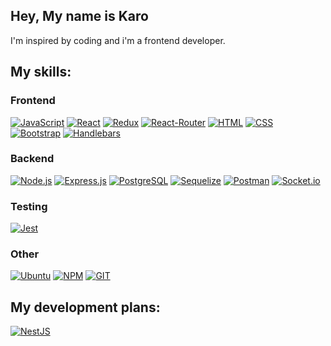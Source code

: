 ## Hey, My name is Karo

I'm inspired by coding and i'm a frontend developer.

My skills:
----
### Frontend
[![JavaScript](https://img.shields.io/badge/JavaScript-323330?style=for-the-badge&logo=javascript&logoColor=F7DF1E)](https://github.com/karoxa3)
[![React](https://img.shields.io/badge/React-20232A?style=for-the-badge&logo=react&logoColor=61DAFB)](https://github.com/karoxa3)
[![Redux](https://img.shields.io/badge/Redux-593D88?style=for-the-badge&logo=redux&logoColor=white)](https://github.com/karoxa3)
[![React-Router](https://img.shields.io/badge/React_Router-CA4245?style=for-the-badge&logo=react-router&logoColor=white)](https://github.com/karoxa3)
[![HTML](https://img.shields.io/badge/HTML5-E34F26?style=for-the-badge&logo=html5&logoColor=white)](https://github.com/karoxa3)
[![CSS](https://img.shields.io/badge/CSS3-1572B6?style=for-the-badge&logo=css3&logoColor=white)](https://github.com/karoxa3)
[![Bootstrap](https://img.shields.io/badge/Bootstrap-563D7C?style=for-the-badge&logo=bootstrap&logoColor=white)](https://github.com/karoxa3)
[![Handlebars](https://img.shields.io/badge/Handlebars.js-f0772b?style=for-the-badge&logo=handlebarsdotjs&logoColor=black)](https://github.com/karoxa3)
### Backend
[![Node.js](https://img.shields.io/badge/Node.js-339933?style=for-the-badge&logo=nodedotjs&logoColor=white)](https://github.com/karoxa3)
[![Express.js](https://img.shields.io/badge/Express.js-000000?style=for-the-badge&logo=express&logoColor=white)](https://github.com/karoxa3)
[![PostgreSQL](https://img.shields.io/badge/PostgreSQL-316192?style=for-the-badge&logo=postgresql&logoColor=white)](https://github.com/karoxa3)
[![Sequelize](https://img.shields.io/badge/Sequelize-52B0E7?style=for-the-badge&logo=Sequelize&logoColor=white)](https://github.com/karoxa3)
[![Postman](https://img.shields.io/badge/Postman-FF6C37?style=for-the-badge&logo=Postman&logoColor=white)](https://github.com/karoxa3)
[![Socket.io](https://img.shields.io/badge/Socket.io-010101?&style=for-the-badge&logo=Socket.io&logoColor=white)](https://github.com/karoxa3)
### Testing
[![Jest](https://img.shields.io/badge/Jest-C21325?style=for-the-badge&logo=jest&logoColor=white)](https://github.com/karoxa3)
### Other
[![Ubuntu](https://img.shields.io/badge/Ubuntu-E95420?style=for-the-badge&logo=ubuntu&logoColor=white)](https://github.com/karoxa3)
[![NPM](https://img.shields.io/badge/npm-CB3837?style=for-the-badge&logo=npm&logoColor=white)](https://github.com/karoxa3)
[![GIT](https://img.shields.io/badge/GIT-E44C30?style=for-the-badge&logo=git&logoColor=white)](https://github.com/karoxa3)

## My development plans:

[![NestJS](https://img.shields.io/badge/nestjs-%23E0234E.svg?style=for-the-badge&logo=nestjs&logoColor=white)](https://github.com/karoxa3)




